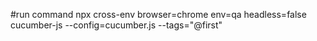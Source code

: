 #run command
npx cross-env browser=chrome env=qa headless=false cucumber-js --config=cucumber.js --tags="@first"
